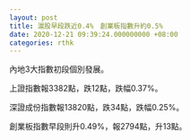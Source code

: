 ```yaml
---
layout: post
title: 滬股早段跌近0.4%　創業板指數升約0.5%
date: 2020-12-21 09:39:24.000000000 +08:00
categories: rthk
---
```


內地3大指數初段個別發展。

上證指數報3382點，跌12點，跌幅0.37%。

深證成份指數報13820點，跌34點，跌幅0.25%。

創業板指數早段則升0.49%，報2794點，升13點。
